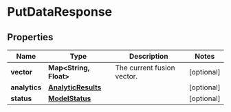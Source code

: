 

# PutDataResponse


## Properties

| Name | Type | Description | Notes |
|------------ | ------------- | ------------- | -------------|
|**vector** | **Map&lt;String, Float&gt;** | The current fusion vector. |  [optional] |
|**analytics** | [**AnalyticResults**](AnalyticResults.md) |  |  [optional] |
|**status** | [**ModelStatus**](ModelStatus.md) |  |  [optional] |



